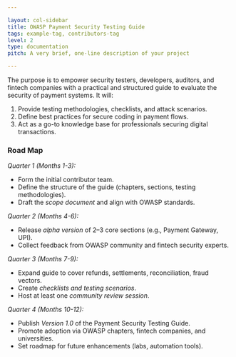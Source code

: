 ```yaml
---

layout: col-sidebar
title: OWASP Payment Security Testing Guide
tags: example-tag, contributors-tag
level: 2
type: documentation
pitch: A very brief, one-line description of your project

---
```


The purpose is to empower security testers, developers, auditors, and fintech companies with a practical and structured guide to evaluate the security of payment systems. It will:

1. Provide testing methodologies, checklists, and attack scenarios.
2. Define best practices for secure coding in payment flows.
3. Act as a go-to knowledge base for professionals securing digital transactions.

### Road Map
*Quarter 1 (Months 1-3):*

* Form the initial contributor team.
* Define the structure of the guide (chapters, sections, testing methodologies).
* Draft the *scope document* and align with OWASP standards.

*Quarter 2 (Months 4-6):*

* Release *alpha version* of 2–3 core sections (e.g., Payment Gateway, UPI).
* Collect feedback from OWASP community and fintech security experts.

*Quarter 3 (Months 7-9):*

* Expand guide to cover refunds, settlements, reconciliation, fraud vectors.
* Create *checklists and testing scenarios*.
* Host at least one *community review session*.

*Quarter 4 (Months 10-12):*

* Publish *Version 1.0* of the Payment Security Testing Guide.
* Promote adoption via OWASP chapters, fintech companies, and universities.
* Set roadmap for future enhancements (labs, automation tools).
